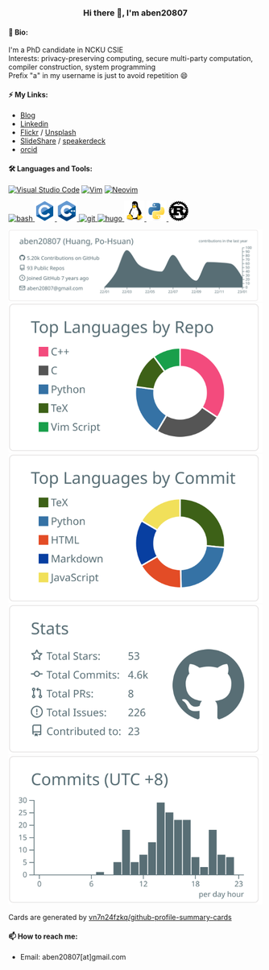 <h3 align="center">Hi there 👋, I'm aben20807</h3>

#### 🔭 Bio:

I'm a PhD candidate in NCKU CSIE  
Interests: privacy-preserving computing, secure multi-party computation, compiler construction, system programming  
Prefix "a" in my username is just to avoid repetition 😄

#### ⚡ My Links:

+ [Blog](https://aben20807.github.io/)
+ [Linkedin](https://www.linkedin.com/in/po-hsuan-huang-6587b6117/)
+ [Flickr](https://www.flickr.com/photos/aben20807/) / [Unsplash](https://unsplash.com/@aben20807)
+ [SlideShare](https://www.slideshare.net/aben20807) / [speakerdeck](https://speakerdeck.com/aben20807)
+ [orcid](https://orcid.org/0000-0002-7458-9634)

#### 🛠 Languages and Tools:

<!--https://github.com/Ileriayo/markdown-badges-->
[![Visual Studio Code](https://img.shields.io/badge/Visual%20Studio%20Code-0078d7.svg?style=for-the-badge&logo=visual-studio-code&logoColor=white)](https://code.visualstudio.com/) [![Vim](https://img.shields.io/badge/VIM-%2311AB00.svg?style=for-the-badge&logo=vim&logoColor=white)](https://www.vim.org/) [![Neovim](https://img.shields.io/badge/NeoVim-%2357A143.svg?&style=for-the-badge&logo=neovim&logoColor=white)](https://neovim.io/)

<!--https://rahuldkjain.github.io/gh-profile-readme-generator/-->
<p align="left"> <a href="https://www.gnu.org/software/bash/" target="_blank"> <img src="https://www.vectorlogo.zone/logos/gnu_bash/gnu_bash-icon.svg" alt="bash" width="40" height="40"/> </a> <a href="https://www.cprogramming.com/" target="_blank"> <img src="https://raw.githubusercontent.com/devicons/devicon/master/icons/c/c-original.svg" alt="c" width="40" height="40"/> </a> <a href="https://www.w3schools.com/cpp/" target="_blank"> <img src="https://raw.githubusercontent.com/devicons/devicon/master/icons/cplusplus/cplusplus-original.svg" alt="cplusplus" width="40" height="40"/> </a> <a href="https://git-scm.com/" target="_blank"> <img src="https://www.vectorlogo.zone/logos/git-scm/git-scm-icon.svg" alt="git" width="40" height="40"/> </a> <a href="https://gohugo.io/" target="_blank"> <img src="https://api.iconify.design/logos-hugo.svg" alt="hugo" width="40" height="40"/> </a> <a href="https://www.linux.org/" target="_blank"> <img src="https://raw.githubusercontent.com/devicons/devicon/master/icons/linux/linux-original.svg" alt="linux" width="40" height="40"/> </a> <a href="https://www.python.org" target="_blank"> <img src="https://raw.githubusercontent.com/devicons/devicon/master/icons/python/python-original.svg" alt="python" width="40" height="40"/> </a> <a href="https://www.rust-lang.org" target="_blank"> <img src="https://raw.githubusercontent.com/devicons/devicon/master/icons/rust/rust-plain.svg" alt="rust" width="40" height="40"/> </a> </p>

<!--https://github-profile-summary-cards.vercel.app/demo.html-->
<!--https://github.com/vn7n24fzkq/github-profile-summary-cards-->
![](https://raw.githubusercontent.com/aben20807/aben20807/main/profile-summary-card-output/default/0-profile-details.svg)
![](https://raw.githubusercontent.com/aben20807/aben20807/main/profile-summary-card-output/default/1-repos-per-language.svg) ![](https://raw.githubusercontent.com/aben20807/aben20807/main/profile-summary-card-output/default/2-most-commit-language.svg)
![](https://raw.githubusercontent.com/aben20807/aben20807/main/profile-summary-card-output/default/3-stats.svg) ![](https://raw.githubusercontent.com/aben20807/aben20807/main/profile-summary-card-output/default/4-productive-time.svg)
<div><span>Cards are generated by <a href="https://github.com/vn7n24fzkq/github-profile-summary-cards">vn7n24fzkq/github-profile-summary-cards</a></span></div>


<!--https://github.com/anuraghazra/github-readme-stats-->
<!--<div>
  <span>
    <img align="center" height=170 src="https://github-readme-stats.vercel.app/api?username=aben20807&count_private=true&show_icons=true" />
  </span>
  <span>
    <img align="center" height=170 src="https://github-readme-stats.vercel.app/api/top-langs/?username=aben20807&layout=compact&hide=javascript,html,css,jupyter%20notebook,ASP,makefile,tex,markdown" />
  </span>
</div>
<br>-->

<!--https://profile.codersrank.io/user/aben20807-->
<!--<div>
  <span>
    <img align="center" height=170 src="https://cr-ss-service.azurewebsites.net/api/ScreenShot?widget=summary&username=aben20807&badges=2&width=200&show-avatar=false&style=--border-radius:10px" />
  </span>
  <span>
    <img align="center" height=170 src="https://cr-skills-chart-widget.azurewebsites.net/api/api?&username=aben20807&height=150&skills=C%2B%2B,C,rust,python,yacc,java,shell,lex" />
  </span>
</div>-->

#### 📫 How to reach me:
+ Email: aben20807[at]gmail.com

<!--
**aben20807/aben20807** is a ✨ _special_ ✨ repository because its `README.md` (this file) appears on your GitHub profile.

Here are some ideas to get you started:

- 🔭 I’m currently working on ...
- 🌱 I’m currently learning ...
- 👯 I’m looking to collaborate on ...
- 🤔 I’m looking for help with ...
- 💬 Ask me about ...
- 📫 How to reach me: ...
- 😄 Pronouns: ...
- ⚡ Fun fact: ...
-->
